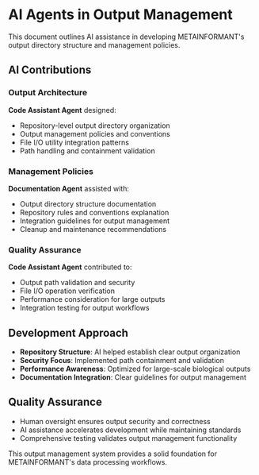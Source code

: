 # AI Agents in Output Management

This document outlines AI assistance in developing METAINFORMANT's output directory structure and management policies.

## AI Contributions

### Output Architecture
**Code Assistant Agent** designed:
- Repository-level output directory organization
- Output management policies and conventions
- File I/O utility integration patterns
- Path handling and containment validation

### Management Policies
**Documentation Agent** assisted with:
- Output directory structure documentation
- Repository rules and conventions explanation
- Integration guidelines for output management
- Cleanup and maintenance recommendations

### Quality Assurance
**Code Assistant Agent** contributed to:
- Output path validation and security
- File I/O operation verification
- Performance consideration for large outputs
- Integration testing for output workflows

## Development Approach

- **Repository Structure**: AI helped establish clear output organization
- **Security Focus**: Implemented path containment and validation
- **Performance Awareness**: Optimized for large-scale biological outputs
- **Documentation Integration**: Clear guidelines for output management

## Quality Assurance

- Human oversight ensures output security and correctness
- AI assistance accelerates development while maintaining standards
- Comprehensive testing validates output management functionality

This output management system provides a solid foundation for METAINFORMANT's data processing workflows.

